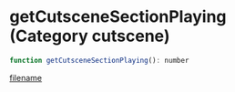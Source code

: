 # getCutsceneSectionPlaying (Category cutscene)

```js
function getCutsceneSectionPlaying(): number
```

[filename](getCutsceneSectionPlaying_m.md ':include')